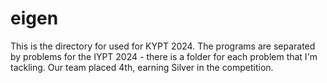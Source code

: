# eigen
This is the directory for used for KYPT 2024.
The programs are separated by problems for the IYPT 2024 - there is a folder for each problem that I'm tackling. 
Our team placed 4th, earning Silver in the competition.
